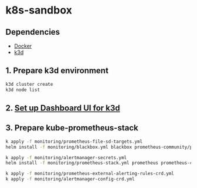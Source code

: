 # k8s-sandbox

## Dependencies

- [Docker](https://docs.docker.com/get-docker/)
- [k3d](https://k3d.io/)

## 1. Prepare k3d environment

```bash
k3d cluster create
k3d node list
```

## 2. [Set up Dashboard UI for k3d](https://istio.io/latest/docs/setup/platform-setup/k3d/#set-up-dashboard-ui-for-k3d)

## 3. Prepare kube-prometheus-stack

```bash
k apply -f monitoring/prometheus-file-sd-targets.yml
helm install -f monitoring/blackbox.yml blackbox prometheus-community/prometheus-blackbox-exporter

k apply -f monitoring/alertmanager-secrets.yml
helm install -f monitoring/prometheus-stack.yml prometheus prometheus-community/kube-prometheus-stack

k apply -f monitoring/prometheus-external-alerting-rules-crd.yml
k apply -f monitoring/alertmanager-config-crd.yml
```
